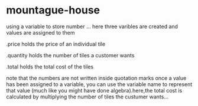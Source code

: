 # mountague-house

using a variable to store number ...
here three varibles are created and values are assigned to them

.price holds the price of an individual tile

.quantity holds the number of tiles a customer wants

.total holds the total cost of the tiles

note that the numbers are not written inside quotation marks once a value has been assigned to a variable, you can use the variable name to represent that value (much like you might have done algebra).here,the total cost is calculated by multiplying the number of tiles the custumer wants...
